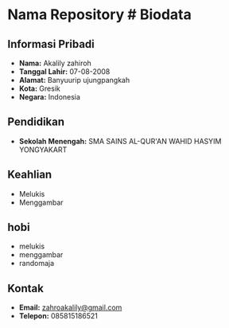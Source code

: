 # Nama Repository # Biodata

## Informasi Pribadi
- **Nama:** Akalily zahiroh
- **Tanggal Lahir:** 07-08-2008
- **Alamat:** Banyuurip ujungpangkah
- **Kota:** Gresik
- **Negara:** Indonesia

## Pendidikan
- **Sekolah Menengah:** SMA SAINS AL-QUR'AN WAHID HASYIM YONGYAKART
 

## Keahlian
- Melukis
- Menggambar
  

## hobi
- melukis
- menggambar
- randomaja

## Kontak
- **Email:** zahroakalily@gmail.com
- **Telepon:** 085815186521
